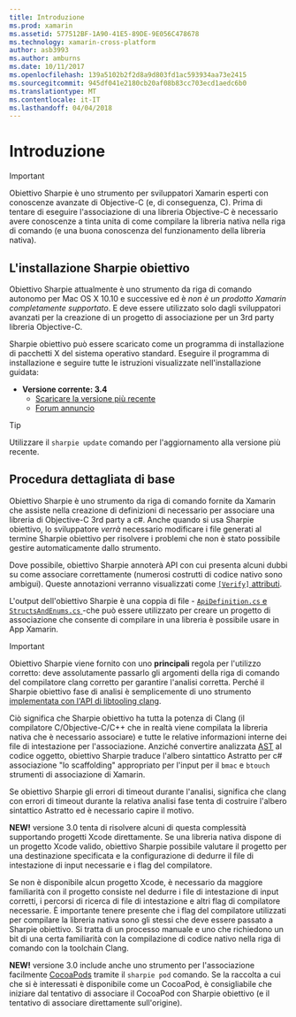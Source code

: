 ```yaml
---
title: Introduzione
ms.prod: xamarin
ms.assetid: 577512BF-1A90-41E5-89DE-9E056C478678
ms.technology: xamarin-cross-platform
author: asb3993
ms.author: amburns
ms.date: 10/11/2017
ms.openlocfilehash: 139a5102b2f2d8a9d803fd1ac593934aa73e2415
ms.sourcegitcommit: 945df041e2180cb20af08b83cc703ecd1aedc6b0
ms.translationtype: MT
ms.contentlocale: it-IT
ms.lasthandoff: 04/04/2018
---
```

# <a name="getting-started"></a>Introduzione

> [!IMPORTANT]
> Obiettivo Sharpie è uno strumento per sviluppatori Xamarin esperti con conoscenze avanzate di Objective-C (e, di conseguenza, C). Prima di tentare di eseguire l'associazione di una libreria Objective-C è necessario avere conoscenze a tinta unita di come compilare la libreria nativa nella riga di comando (e una buona conoscenza del funzionamento della libreria nativa).

<a name="installing" />

## <a name="installing-objective-sharpie"></a>L'installazione Sharpie obiettivo

Obiettivo Sharpie attualmente è uno strumento da riga di comando autonomo per Mac OS X 10.10 e successive ed è _non è un prodotto Xamarin completamente supportato_. E deve essere utilizzato solo dagli sviluppatori avanzati per la creazione di un progetto di associazione per un 3rd party libreria Objective-C.

Sharpie obiettivo può essere scaricato come un programma di installazione di pacchetti X del sistema operativo standard.
Eseguire il programma di installazione e seguire tutte le istruzioni visualizzate nell'installazione guidata:

- **Versione corrente: 3.4**
  - [Scaricare la versione più recente](https://dl.xamarin.com/objective-sharpie/ObjectiveSharpie.pkg)
  - [Forum annuncio](https://forums.xamarin.com/discussion/104800/objective-sharpie-3-4)

> [!TIP]
> Utilizzare il `sharpie update` comando per l'aggiornamento alla versione più recente.

## <a name="basic-walkthrough"></a>Procedura dettagliata di base

Obiettivo Sharpie è uno strumento da riga di comando fornite da Xamarin che assiste nella creazione di definizioni di necessario per associare una libreria di Objective-C 3rd party a c#.
Anche quando si usa Sharpie obiettivo, lo sviluppatore *verrà* necessario modificare i file generati al termine Sharpie obiettivo per risolvere i problemi che non è stato possibile gestire automaticamente dallo strumento.

Dove possibile, obiettivo Sharpie annoterà API con cui presenta alcuni dubbi su come associare correttamente (numerosi costrutti di codice nativo sono ambigui).
Queste annotazioni verranno visualizzati come [ `[Verify]` attributi](~/cross-platform/macios/binding/objective-sharpie/platform/verify.md).

L'output dell'obiettivo Sharpie è una coppia di file - [ `ApiDefinition.cs` e `StructsAndEnums.cs` ](~/cross-platform/macios/binding/objective-sharpie/platform/apidefinitions-structsandenums.md) -che può essere utilizzato per creare un progetto di associazione che consente di compilare in una libreria è possibile usare in App Xamarin.

> [!IMPORTANT]
> Obiettivo Sharpie viene fornito con uno **principali** regola per l'utilizzo corretto: deve assolutamente passarlo gli argomenti della riga di comando del compilatore clang corretto per garantire l'analisi corretta. Perché il Sharpie obiettivo fase di analisi è semplicemente di uno strumento [implementata con l'API di libtooling clang](http://clang.llvm.org/docs/LibTooling.html).

Ciò significa che Sharpie obiettivo ha tutta la potenza di Clang (il compilatore C/Objective-C/C++ che in realtà viene compilata la libreria nativa che è necessario associare) e tutte le relative informazioni interne dei file di intestazione per l'associazione.
Anziché convertire analizzata [AST](http://en.wikipedia.org/wiki/Abstract_syntax_tree) al codice oggetto, obiettivo Sharpie traduce l'albero sintattico Astratto per c# associazione "lo scaffolding" appropriato per l'input per il `bmac` e `btouch` strumenti di associazione di Xamarin.

Se obiettivo Sharpie gli errori di timeout durante l'analisi, significa che clang con errori di timeout durante la relativa analisi fase tenta di costruire l'albero sintattico Astratto ed è necessario capire il motivo.

**NEW!** versione 3.0 tenta di risolvere alcuni di questa complessità supportando progetti Xcode direttamente. Se una libreria nativa dispone di un progetto Xcode valido, obiettivo Sharpie possibile valutare il progetto per una destinazione specificata e la configurazione di dedurre il file di intestazione di input necessarie e i flag del compilatore.

Se non è disponibile alcun progetto Xcode, è necessario da maggiore familiarità con il progetto consiste nel dedurre i file di intestazione di input corretti, i percorsi di ricerca di file di intestazione e altri flag di compilatore necessarie. È importante tenere presente che i flag del compilatore utilizzati per compilare la libreria nativa sono gli stessi che deve essere passato a Sharpie obiettivo. Si tratta di un processo manuale e uno che richiedono un bit di una certa familiarità con la compilazione di codice nativo nella riga di comando con la toolchain Clang.

**NEW!** versione 3.0 include anche uno strumento per l'associazione facilmente [CocoaPods](https://cocoapods.org) tramite il `sharpie pod` comando.
Se la raccolta a cui che si è interessati è disponibile come un CocoaPod, è consigliabile che iniziare dal tentativo di associare il CocoaPod con Sharpie obiettivo (e il tentativo di associare direttamente sull'origine).
